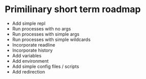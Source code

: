 # Primilinary short term roadmap

* Add simple repl
* Run processes with no args
* Run processes with simple args
* Run processes with simple wildcards
* Incorporate readline
* Incorporate history
* Add variables
* Add environment
* Add simple config files / scripts
* Add redirection

